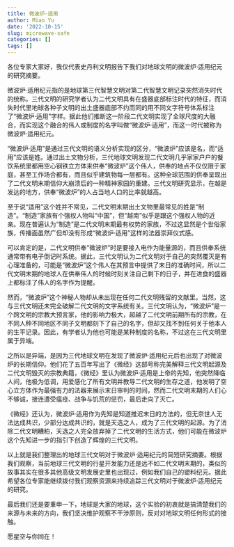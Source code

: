 ```yaml
---
title: 微波炉·适用
author: Miao Yu
date: '2022-10-15'
slug: microwave-safe
categories: []
tags: []
---
```


各位专家大家好，我仅代表史丹利文明报告下我们对地球文明的微波炉·适用纪元的研究摘要。

微波炉·适用纪元指的是地球第三代智慧文明对第二代智慧文明记录突然消失时代的统称。三代文明的研究学者认为二代文明具有在盛器底部标注时代的特征，而消失时代里地球各种子文明的出土盛器底部不约而同的用不同文字符号体系标注了“微波炉·适用”字样。据此他们推断这一阶段二代文明实现了全球尺度的大融合，而实现这个融合的伟人或制度的名字叫做“微波炉·适用”，而这一时代被称为微波炉·适用纪元。

“微波炉·适用”是通过三代文明的语义分析实现的区分，“微波炉”应该是名，而“适用”应该是姓。通过出土文物分析，三代地球文明发现二代文明几乎家家户户的餐饮系统里都用空心钢铁立方体来供奉“微波炉”这个伟人，供奉的地点不仅仅限于家庭，甚至工作场合都有，而且似乎建筑物每一层都有。这种全球范围的供奉呈现出了二代文明末期信仰大崩溃后的一种精神家园的重建。三代文明研究显示，在越是发达的地方，供奉“微波炉”的人占当地人口的比率就越高。

至于说“适用”这个姓并不常见，二代文明末期出土文物里最常见的姓是“制造”。“制造”家族有个强权人物叫“中国”，但“越南”似乎是跟这个强权人物的近亲。现在普遍认为“制造”是二代文明末期最有权势的家族，不过这显然是个世俗家族，传播面虽然广但却没有形成“微波炉·适用”这样的法器崇拜仪式感。

可以肯定的是，二代文明供奉“微波炉”时是要接入电作为能量源的，而且供奉系统通常带有电子倒记时系统。据此，三代文明认为二代文明对于自己的突然覆灭是有心理准备的，可能是“微波炉”这个伟人在其预言中提供了末日的准确时间，所以二代文明末期的地球人在供奉伟人的时候时刻关注自己剩下的日子，并在进食的盛器上都标注了伟人的名字作为提醒。

然而，“微波炉”这个神秘人物却从未出现在任何二代文明残留的文献里。当然，这与三代文明还未完全破解二代文明的文字系统有关。三代文明认为，“微波炉”是一个跨文明的宗教大预言家，他的影响力极大，超越了二代文明前期所有的宗教，在不同人种不同地区不同子文明都刻下了自己的名字，但却又找不到任何关于他本人的生平记录。因此，有学者认为他也可能是某种制度的名称，不过这在三代文明里属于异端。

之所以是异端，是因为三代地球文明在发现了微波炉·适用纪元后也出现了对微波炉的长期信仰。他们花了五百年写出了《微经》这部号称完美解释三代文明起源及二代文明毁灭的宗教典籍，《微经》里认为微波炉·适用是上帝的先知，他突然降临人间，他极为低调，用爱感化了所有文明并教导二代文明的生存之道，他发明了空心立方体作为最强有力的法器来展示末日审判的时间，然而二代文明末期的人们心不够诚，接连遭受瘟疫、战争与饥荒的惩罚，最后走向了灭亡。

《微经》还认为，微波炉·适用作为先知是知道推迟末日的方法的，但无奈世人无法达成共识，少部分达成共识的，就是天选之人，成为了三代文明的起源。为了消除二代文明糟粕，天选之人完全放弃掉了二代文明的生活方式，他们可能在微波炉这个先知进一步的指引下创造了辉煌的三代文明。

以上就是我们整理出的地球三代文明对于微波炉·适用纪元的简短研究摘要。根据我们观察，当前地球三代文明的行星开发能力还是远不如二代文明末期的，类似的故事其实在很多其他高级文明发展史里也出现过，例如我们自己的塑料纪元。据此希望各位专家能继续拨付我们观察资源来持续追踪三代文明对于微波炉·适用纪元的研究。

最后我们还是要重申一下，地球是大家的地球，这个实验的初衷就是搞清楚我们的来源与未来的方向，我们坚决维护观察不干涉原则，反对对地球文明任何形式的接触。

愿星空与你同在！
